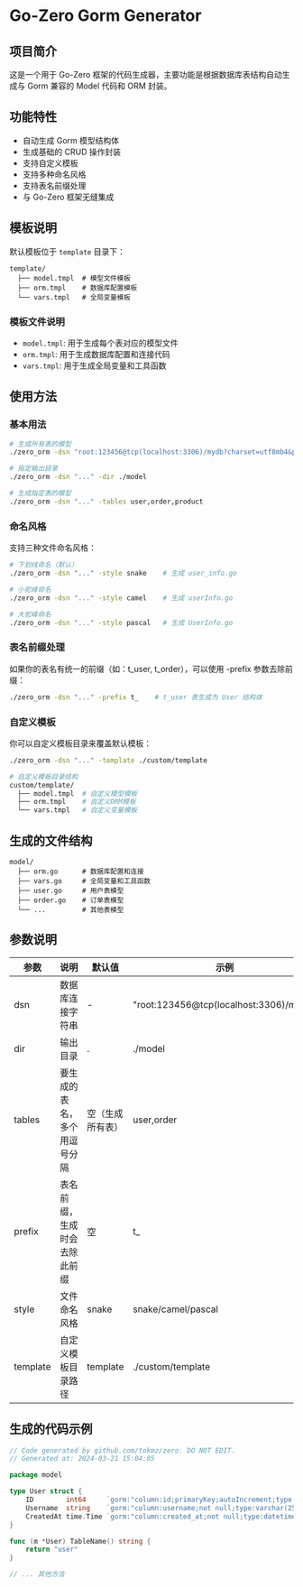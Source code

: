 # Go-Zero Gorm Generator

## 项目简介

这是一个用于 Go-Zero 框架的代码生成器，主要功能是根据数据库表结构自动生成与 Gorm 兼容的 Model 代码和 ORM 封装。

## 功能特性

- 自动生成 Gorm 模型结构体
- 生成基础的 CRUD 操作封装
- 支持自定义模板
- 支持多种命名风格
- 支持表名前缀处理
- 与 Go-Zero 框架无缝集成

## 模板说明

默认模板位于 `template` 目录下：

```
template/
  ├── model.tmpl  # 模型文件模板
  ├── orm.tmpl    # 数据库配置模板
  └── vars.tmpl   # 全局变量模板
```

### 模板文件说明

- `model.tmpl`: 用于生成每个表对应的模型文件
- `orm.tmpl`: 用于生成数据库配置和连接代码
- `vars.tmpl`: 用于生成全局变量和工具函数

## 使用方法

### 基本用法

```bash
# 生成所有表的模型
./zero_orm -dsn "root:123456@tcp(localhost:3306)/mydb?charset=utf8mb4&parseTime=True&loc=Local"

# 指定输出目录
./zero_orm -dsn "..." -dir ./model

# 生成指定表的模型
./zero_orm -dsn "..." -tables user,order,product
```

### 命名风格

支持三种文件命名风格：

```bash
# 下划线命名（默认）
./zero_orm -dsn "..." -style snake    # 生成 user_info.go

# 小驼峰命名
./zero_orm -dsn "..." -style camel    # 生成 userInfo.go

# 大驼峰命名
./zero_orm -dsn "..." -style pascal   # 生成 UserInfo.go
```

### 表名前缀处理

如果你的表名有统一的前缀（如：t_user, t_order），可以使用 -prefix 参数去除前缀：

```bash
./zero_orm -dsn "..." -prefix t_    # t_user 表生成为 User 结构体
```

### 自定义模板

你可以自定义模板目录来覆盖默认模板：

```bash
./zero_orm -dsn "..." -template ./custom/template

# 自定义模板目录结构
custom/template/
  ├── model.tmpl  # 自定义模型模板
  ├── orm.tmpl    # 自定义ORM模板
  └── vars.tmpl   # 自定义变量模板
```

## 生成的文件结构

```
model/
  ├── orm.go      # 数据库配置和连接
  ├── vars.go     # 全局变量和工具函数
  ├── user.go     # 用户表模型
  ├── order.go    # 订单表模型
  └── ...         # 其他表模型
```

## 参数说明

| 参数     | 说明                         | 默认值           | 示例                                   |
| -------- | ---------------------------- | ---------------- | -------------------------------------- |
| dsn      | 数据库连接字符串             | -                | "root:123456@tcp(localhost:3306)/mydb" |
| dir      | 输出目录                     | .                | ./model                                |
| tables   | 要生成的表名，多个用逗号分隔 | 空（生成所有表） | user,order                             |
| prefix   | 表名前缀，生成时会去除此前缀 | 空               | t\_                                    |
| style    | 文件命名风格                 | snake            | snake/camel/pascal                     |
| template | 自定义模板目录路径           | template         | ./custom/template                      |

## 生成的代码示例

```go
// Code generated by github.com/tokmz/zero. DO NOT EDIT.
// Generated at: 2024-03-21 15:04:05

package model

type User struct {
    ID        int64     `gorm:"column:id;primaryKey;autoIncrement;type:bigint;comment:用户ID"`
    Username  string    `gorm:"column:username;not null;type:varchar(255);comment:用户名"`
    CreatedAt time.Time `gorm:"column:created_at;not null;type:datetime;comment:创建时间"`
}

func (m *User) TableName() string {
    return "user"
}

// ... 其他方法
```
